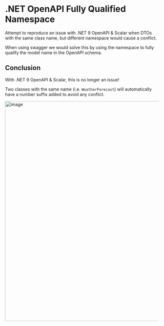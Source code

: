 # .NET OpenAPI Fully Qualified Namespace

Attempt to reproduce an issue with .NET 9 OpenAPI & Scalar when DTOs with the same class name, but different namespace would cause a conflict.

When using swagger we would solve this by using the namespace to fully qualify the model name in the OpenAPI schema.

## Conclusion

With .NET 9 OpenAPI & Scalar, this is no longer an issue!

Two classes with the same name (i.e. `WeatherForecast`) will automatically have a number suffix added to avoid any conflict.

<img width="722" alt="image" src="https://github.com/user-attachments/assets/ccdaaff7-3b6b-4417-9247-dba7a1915e50" />
